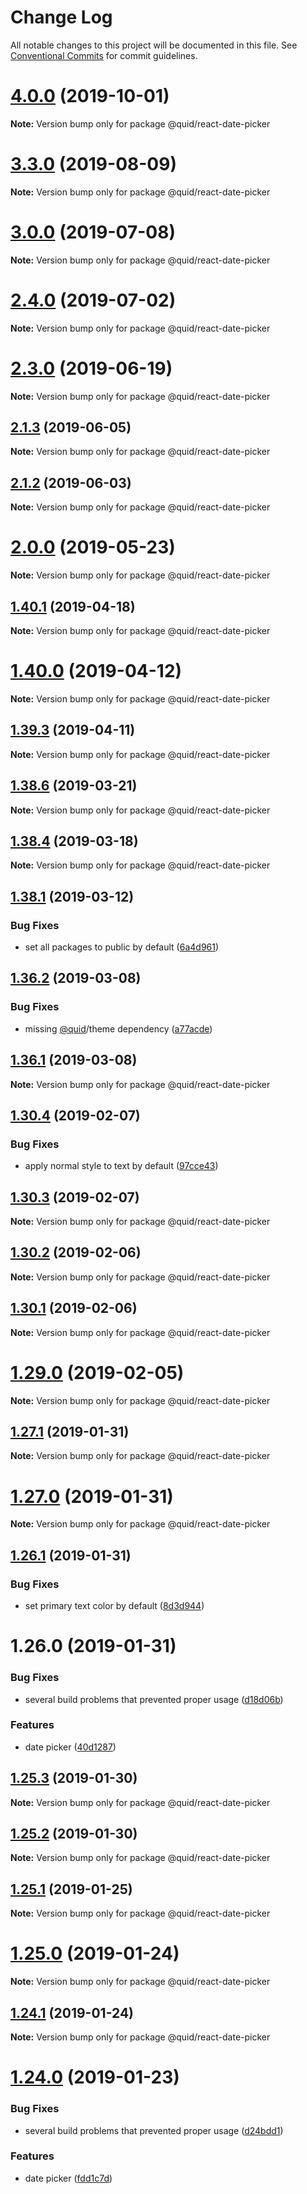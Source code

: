 # Change Log

All notable changes to this project will be documented in this file.
See [Conventional Commits](https://conventionalcommits.org) for commit guidelines.

# [4.0.0](https://github.com/quid/refraction/tree/master/packages/react-date-picker/compare/v3.3.5...v4.0.0) (2019-10-01)

**Note:** Version bump only for package @quid/react-date-picker





# [3.3.0](https://github.com/quid/refraction/tree/master/packages/react-date-picker/compare/v3.2.2...v3.3.0) (2019-08-09)

**Note:** Version bump only for package @quid/react-date-picker





# [3.0.0](https://github.com/quid/refraction/tree/master/packages/react-date-picker/compare/v2.5.0...v3.0.0) (2019-07-08)

**Note:** Version bump only for package @quid/react-date-picker





# [2.4.0](https://github.com/quid/refraction/tree/master/packages/react-date-picker/compare/v2.3.0...v2.4.0) (2019-07-02)

**Note:** Version bump only for package @quid/react-date-picker





# [2.3.0](https://github.com/quid/refraction/tree/master/packages/react-date-picker/compare/v2.2.0...v2.3.0) (2019-06-19)

**Note:** Version bump only for package @quid/react-date-picker





## [2.1.3](https://github.com/quid/refraction/tree/master/packages/react-date-picker/compare/v2.1.2...v2.1.3) (2019-06-05)

**Note:** Version bump only for package @quid/react-date-picker





## [2.1.2](https://github.com/quid/refraction/tree/master/packages/react-date-picker/compare/v2.1.1...v2.1.2) (2019-06-03)

**Note:** Version bump only for package @quid/react-date-picker





# [2.0.0](https://github.com/quid/refraction/tree/master/packages/react-date-picker/compare/v1.40.1...v2.0.0) (2019-05-23)

**Note:** Version bump only for package @quid/react-date-picker





## [1.40.1](https://github.com/quid/refraction/tree/master/packages/react-date-picker/compare/v1.40.0...v1.40.1) (2019-04-18)

**Note:** Version bump only for package @quid/react-date-picker





# [1.40.0](https://github.com/quid/refraction/tree/master/packages/react-date-picker/compare/v1.39.3...v1.40.0) (2019-04-12)

**Note:** Version bump only for package @quid/react-date-picker





## [1.39.3](https://github.com/quid/refraction/tree/master/packages/react-date-picker/compare/v1.39.2...v1.39.3) (2019-04-11)

**Note:** Version bump only for package @quid/react-date-picker





## [1.38.6](https://github.com/quid/refraction/tree/master/packages/react-date-picker/compare/v1.38.5...v1.38.6) (2019-03-21)

**Note:** Version bump only for package @quid/react-date-picker





## [1.38.4](https://github.com/quid/refraction/tree/master/packages/react-date-picker/compare/v1.38.3...v1.38.4) (2019-03-18)

**Note:** Version bump only for package @quid/react-date-picker





## [1.38.1](https://github.com/quid/refraction/tree/master/packages/react-date-picker/compare/v1.38.0...v1.38.1) (2019-03-12)


### Bug Fixes

* set all packages to public by default ([6a4d961](https://github.com/quid/refraction/tree/master/packages/react-date-picker/commit/6a4d961))





## [1.36.2](https://github.com/quid/refraction/tree/master/packages/react-date-picker/compare/v1.36.1...v1.36.2) (2019-03-08)


### Bug Fixes

* missing [@quid](https://github.com/quid)/theme dependency ([a77acde](https://github.com/quid/refraction/tree/master/packages/react-date-picker/commit/a77acde))





## [1.36.1](https://github.com/quid/refraction/tree/master/packages/react-date-picker/compare/v1.36.0...v1.36.1) (2019-03-08)

**Note:** Version bump only for package @quid/react-date-picker





## [1.30.4](https://github.com/quid/refraction/tree/master/packages/react-date-picker/compare/v1.30.3...v1.30.4) (2019-02-07)


### Bug Fixes

* apply normal style to text by default ([97cce43](https://github.com/quid/refraction/tree/master/packages/react-date-picker/commit/97cce43))





## [1.30.3](https://github.com/quid/refraction/tree/master/packages/react-date-picker/compare/v1.30.2...v1.30.3) (2019-02-07)

**Note:** Version bump only for package @quid/react-date-picker





## [1.30.2](https://github.com/quid/refraction/tree/master/packages/react-date-picker/compare/v1.30.1...v1.30.2) (2019-02-06)

**Note:** Version bump only for package @quid/react-date-picker





## [1.30.1](https://github.com/quid/refraction/tree/master/packages/react-date-picker/compare/v1.30.0...v1.30.1) (2019-02-06)

**Note:** Version bump only for package @quid/react-date-picker





# [1.29.0](https://github.com/quid/refraction/tree/master/packages/react-date-picker/compare/v1.28.0...v1.29.0) (2019-02-05)

**Note:** Version bump only for package @quid/react-date-picker





## [1.27.1](https://github.com/quid/refraction/tree/master/packages/react-date-picker/compare/v1.27.0...v1.27.1) (2019-01-31)

**Note:** Version bump only for package @quid/react-date-picker





# [1.27.0](https://github.com/quid/refraction/tree/master/packages/react-date-picker/compare/v1.26.1...v1.27.0) (2019-01-31)

**Note:** Version bump only for package @quid/react-date-picker





## [1.26.1](https://github.com/quid/refraction/tree/master/packages/react-date-picker/compare/v1.26.0...v1.26.1) (2019-01-31)


### Bug Fixes

* set primary text color by default ([8d3d944](https://github.com/quid/refraction/tree/master/packages/react-date-picker/commit/8d3d944))





# 1.26.0 (2019-01-31)


### Bug Fixes

* several build problems that prevented proper usage ([d18d06b](https://github.com/quid/refraction/tree/master/packages/react-date-picker/commit/d18d06b))


### Features

* date picker ([40d1287](https://github.com/quid/refraction/tree/master/packages/react-date-picker/commit/40d1287))





## [1.25.3](https://github.com/quid/refraction/tree/master/packages/react-date-picker/compare/v1.25.2...v1.25.3) (2019-01-30)

**Note:** Version bump only for package @quid/react-date-picker





## [1.25.2](https://github.com/quid/refraction/tree/master/packages/react-date-picker/compare/v1.25.1...v1.25.2) (2019-01-30)

**Note:** Version bump only for package @quid/react-date-picker





## [1.25.1](https://github.com/quid/refraction/compare/v1.25.0...v1.25.1) (2019-01-25)

**Note:** Version bump only for package @quid/react-date-picker





# [1.25.0](https://github.com/quid/refraction/compare/v1.24.1...v1.25.0) (2019-01-24)

**Note:** Version bump only for package @quid/react-date-picker





## [1.24.1](https://github.com/quid/refraction/compare/v1.24.0...v1.24.1) (2019-01-24)

**Note:** Version bump only for package @quid/react-date-picker





# [1.24.0](https://github.com/quid/refraction/compare/v1.23.0...v1.24.0) (2019-01-23)


### Bug Fixes

* several build problems that prevented proper usage ([d24bdd1](https://github.com/quid/refraction/commit/d24bdd1))


### Features

* date picker ([fdd1c7d](https://github.com/quid/refraction/commit/fdd1c7d))
